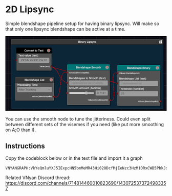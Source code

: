 # 2D Lipsync
Simple blendshape pipeline setup for having binary lipsync. Will make so that only one lipsync blendshape can be active at a time.

![example image](2dlipsync-example.png "2D lipsync example")

You can use the smooth node to tune the jitteriness. Could even split between different sets of the visemes if you need (like put more smoothing on A;O than I).

## Instructions
Copy the codeblock below or in the text file and import it a graph
```
VNYANGRAPH:VkYeQmluYXJ5IExpcHN5bmMeMR43Hi02ODcfMjEeNzc3HzM1ORxCWB5PbkJsZW5kc2hhcGVMaXN0HlZGHjceLTU2Nx8tMjM0HnN0YWdlHzAdRmQeQmxlbmRzaGFwZUJpbmFyeR5WRh41Hi0zNR8tMjE2HmJzHx90aB8yNR1qaR5CbGVuZHNoYXBlU21vb3RoHlZGHjUeLTI5Mh8tMjEzHmJzHx9zbW9vdGgfMC43MTgxODE4HWcyHkNvbnZlcnRUb1RleHQeVkYeNh4tNTcwHy04Mh5wYXJhbU5hbWUfQTtFO0k7TztVO1NTO1RIO1JSO1BQO05OO0tLO0REO0NIO0ZGHB1qaTAfQlgwHkZkMB9qaTAeamkxH2cyMB5GZDEfZzIw
```

Related VNyan Discord thread: https://discord.com/channels/714814460010823690/1430725373724983357